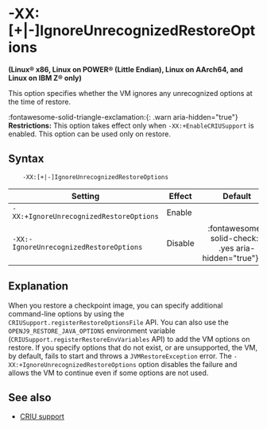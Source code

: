 <!--
* Copyright (c) 2017, 2024 IBM Corp. and others
*
* This program and the accompanying materials are made
* available under the terms of the Eclipse Public License 2.0
* which accompanies this distribution and is available at
* https://www.eclipse.org/legal/epl-2.0/ or the Apache
* License, Version 2.0 which accompanies this distribution and
* is available at https://www.apache.org/licenses/LICENSE-2.0.
*
* This Source Code may also be made available under the
* following Secondary Licenses when the conditions for such
* availability set forth in the Eclipse Public License, v. 2.0
* are satisfied: GNU General Public License, version 2 with
* the GNU Classpath Exception [1] and GNU General Public
* License, version 2 with the OpenJDK Assembly Exception [2].
*
* [1] https://www.gnu.org/software/classpath/license.html
* [2] https://openjdk.org/legal/assembly-exception.html
*
* SPDX-License-Identifier: EPL-2.0 OR Apache-2.0 OR GPL-2.0-only WITH Classpath-exception-2.0 OR GPL-2.0-only WITH OpenJDK-assembly-exception-1.0
-->

# -XX:\[+|-\]IgnoreUnrecognizedRestoreOptions

**(Linux&reg; x86, Linux on POWER&reg; (Little Endian), Linux on AArch64, and Linux on IBM Z&reg; only)**

This option specifies whether the VM ignores any unrecognized options at the time of restore.

:fontawesome-solid-triangle-exclamation:{: .warn aria-hidden="true"} **Restrictions:** This option takes effect only when `-XX:+EnableCRIUSupport` is enabled. This option can be used only on restore.


## Syntax

        -XX:[+|-]IgnoreUnrecognizedRestoreOptions

| Setting               | Effect  | Default                                                                            |
|-----------------------|---------|:----------------------------------------------------------------------------------:|
| `-XX:+IgnoreUnrecognizedRestoreOptions` | Enable  |                                                                                 |
| `-XX:-IgnoreUnrecognizedRestoreOptions` | Disable | :fontawesome-solid-check:{: .yes aria-hidden="true"}<span class="sr-only">yes</span>  |


## Explanation

When you restore a checkpoint image, you can specify additional command-line options by using the `CRIUSupport.registerRestoreOptionsFile` API. You can also use the `OPENJ9_RESTORE_JAVA_OPTIONS` environment variable (`CRIUSupport.registerRestoreEnvVariables` API) to add the VM options on restore. If you specify options that do not exist, or are unsupported, the VM, by default, fails to start and throws a `JVMRestoreException` error. The `-XX:+IgnoreUnrecognizedRestoreOptions` option disables the failure and allows the VM to continue even if some options are not used.

## See also

- [CRIU support](criusupport.md)

<!-- ==== END OF TOPIC ==== xxignorenrecognizedestoreptions.md ==== -->
